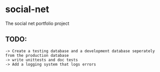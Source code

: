 # social-net
The social net portfolio project

## TODO:
    -> Create a testing database and a development database seperately from the production database
    -> write unittests and doc tests
    -> Add a logging system that logs errors

